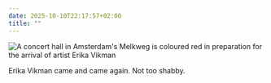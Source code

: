 ```yaml
---
date: 2025-10-10T22:17:57+02:00
title: ""
---
```

![A concert hall in Amsterdam's Melkweg is coloured red in preparation for the arrival of artist Erika Vikman](/img/photos/2025-10-10-22-17-33.jpeg)

Erika Vikman came and came again. Not too shabby. 